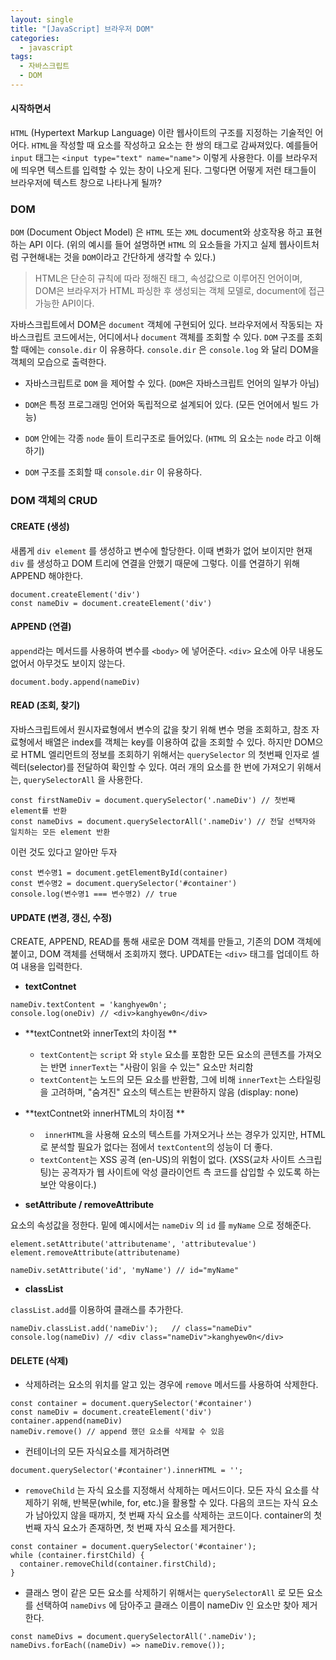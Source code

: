 ```yaml
---
layout: single
title: "[JavaScript] 브라우저 DOM"
categories:
  - javascript
tags:
  - 자바스크립트  
  - DOM   
---
```


#### 시작하면서 

`HTML` (Hypertext Markup Language) 이란 웹사이트의 구조를 지정하는 기술적인 어어다. `HTML`을 작성할 때  요소를 작성하고 요소는 한 쌍의 태그로 감싸져있다.  예를들어 `input` 태그는 `<input type="text" name="name">` 이렇게 사용한다. 이를 브라우저에 띄우면 텍스트를 입력할 수 있는 창이 나오게 된다. 그렇다면 어떻게 저런 태그들이 브라우저에 텍스트 창으로 나타나게 될까?



### DOM 

`DOM` (Document Object Model) 은 `HTML` 또는 `XML` document와 상호작용 하고 표현하는 API 이다.  (위의 예시를 들어 설명하면 `HTML` 의 요소들을 가지고 실제 웹사이트처럼 구현해내는 것을 `DOM`이라고 간단하게 생각할 수 있다.) 

> HTML은 단순히 규칙에 따라 정해진 태그, 속성값으로 이루어진 언어이며,
> DOM은 브라우저가 HTML 파싱한 후 생성되는 객체 모델로, document에 접근가능한 API이다.

자바스크립트에서 DOM은 `document` 객체에 구현되어 있다. 브라우저에서 작동되는 자바스크립트 코드에서는, 어디에서나 `document` 객체를 조회할 수 있다. `DOM` 구조를 조회할 때에는 `console.dir` 이 유용하다.  `console.dir` 은 `console.log` 와 달리 DOM을 객체의 모습으로 출력한다. 

* 자바스크립트로 `DOM` 을 제어할 수 있다. (`DOM`은 자바스크립트 언어의 일부가 아님)

* `DOM`은 특정 프로그래밍 언어와 독립적으로 설계되어 있다. (모든 언어에서 빌드 가능)

* `DOM` 안에는 각종 `node` 들이 트리구조로 들어있다.  (`HTML` 의 요소는 `node` 라고 이해하기)

* `DOM` 구조를 조회할 때 `console.dir`  이 유용하다.

  

### DOM 객체의 CRUD

#### CREATE (생성)

새롭게 `div element` 를 생성하고 변수에 할당한다. 이때 변화가 없어 보이지만 현재 `div` 를 생성하고 DOM 트리에 연결을 안했기 때문에 그렇다. 이를 연결하기 위해 APPEND 해야한다. 

```
document.createElement('div') 
const nameDiv = document.createElement('div') 
```



#### APPEND (연결)

`append`라는 메서드를 사용하여 변수를 `<body>` 에 넣어준다. `<div>` 요소에 아무 내용도 없어서 아무것도 보이지 않는다.

```
document.body.append(nameDiv)
```



#### READ (조회, 찾기)

자바스크립트에서 원시자료형에서 변수의 값을 찾기 위해 변수 명을 조회하고, 참조 자료형에서 배열은 index를 객체는 key를 이용하여 값을 조회할 수 있다. 하지만 DOM으로 HTML 엘리먼트의 정보를 조회하기 위해서는 `querySelector` 의 첫번째 인자로 셀렉터(selector)를 전달하여 확인할 수 있다. 여러 개의 요소를 한 번에 가져오기 위해서는, `querySelectorAll` 을 사용한다. 

```
const firstNameDiv = document.querySelector('.nameDiv') // 첫번째 element를 반환 
const nameDivs = document.querySelectorAll('.nameDiv') // 전달 선택자와 일치하는 모든 element 반환
```

이런 것도 있다고 알아만 두자 

```
const 변수명1 = document.getElementById(container)
const 변수명2 = document.querySelector('#container')
console.log(변수명1 === 변수명2) // true
```



#### UPDATE (변경, 갱신, 수정)

 CREATE, APPEND, READ를 통해 새로운 DOM 객체를 만들고, 기존의 DOM 객체에 붙이고, DOM 객체를 선택해서 조회까지 했다. UPDATE는 `<div>` 태그를 업데이트 하여 내용을 입력한다.

* **textContnet**

```
nameDiv.textContent = 'kanghyew0n';
console.log(oneDiv) // <div>kanghyew0n</div>
```

* **textContnet와 innerText의 차이점 **
  * `textContent`는 `script` 와 `style`  요소를 포함한 모든 요소의 콘텐츠를 가져오는 반면 `innerText`는 "사람이 읽을 수 있는" 요소만 처리함 
  * `textContent`는 노드의 모든 요소를 반환함, 그에 비해 `innerText`는 스타일링을 고려하며, "숨겨진" 요소의 텍스트는 반환하지 않음 (display: none)

* **textContnet와 innerHTML의 차이점 **
  * ` innerHTML`을 사용해 요소의 텍스트를 가져오거나 쓰는 경우가 있지만, HTML로 분석할 필요가 없다는 점에서 `textContent`의 성능이 더 좋다. 
  * `textContent`는 XSS 공격 (en-US)의 위험이 없다. (XSS(교차 사이트 스크립팅)는 공격자가 웹 사이트에 악성 클라이언트 측 코드를 삽입할 수 있도록 하는 보안 악용이다.)

* **setAttribute / removeAttribute**

요소의 속성값을 정한다. 밑에 예시에서는 `nameDiv` 의 `id` 를 `myName` 으로 정해준다. 

```
element.setAttribute('attributename', 'attributevalue')
element.removeAttribute(attributename)

nameDiv.setAttribute('id', 'myName') // id="myName"
```

* **classList**

`classList.add`를 이용하여 클래스를 추가한다.  

```
nameDiv.classList.add('nameDiv');	// class="nameDiv"
console.log(nameDiv) // <div class="nameDiv">kanghyew0n</div>
```



#### DELETE (삭제)

* 삭제하려는 요소의 위치를 알고 있는 경우에 `remove` 메서드를 사용하여 삭제한다. 

```
const container = document.querySelector('#container')
const nameDiv = document.createElement('div')
container.append(nameDiv)
nameDiv.remove() // append 했던 요소를 삭제할 수 있음 
```

* 컨테이너의 모든 자식요소를 제거하려면 

```
document.querySelector('#container').innerHTML = '';
```

* `removeChild` 는 자식 요소를 지정해서 삭제하는 메서드이다. 모든 자식 요소를 삭제하기 위해, 반복문(while, for, etc.)을 활용할 수 있다. 다음의 코드는 자식 요소가 남아있지 않을 때까지, 첫 번째 자식 요소를 삭제하는 코드이다. container의 첫 번째 자식 요소가 존재하면, 첫 번째 자식 요소를 제거한다. 

```
const container = document.querySelector('#container');
while (container.firstChild) {
  container.removeChild(container.firstChild);
}
```

* 클래스 명이 같은 모든 요소를 삭제하기 위해서는 `querySelectorAll` 로 모든 요소를 선택하여 `nameDivs` 에 담아주고  클래스 이름이 nameDiv 인 요소만 찾아 제거한다.

```
const nameDivs = document.querySelectorAll('.nameDiv');
nameDivs.forEach((nameDiv) => nameDiv.remove());
```

 













